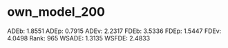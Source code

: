 # own_model_200

ADEb: 1.8551
ADEp: 0.7915
ADEv: 2.2317
FDEb: 3.5336
FDEp: 1.5447
FDEv: 4.0498
Rank: 965
WSADE: 1.3135
WSFDE: 2.4833